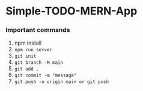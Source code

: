 # Simple-TODO-MERN-App

### Important commands

1. npm install
2. `npm run server`
3. `git init`
4. `git branch -M main`
5. `git add .`
6. `git commit -m "message"`
7. `git push -u origin main or git push`